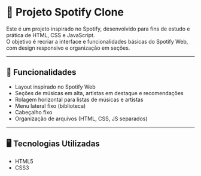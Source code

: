# 🎵 Projeto Spotify Clone

Este é um projeto inspirado no Spotify, desenvolvido para fins de estudo e prática de HTML, CSS e JavaScript.  
O objetivo é recriar a interface e funcionalidades básicas do Spotify Web, com design responsivo e organização em seções.

---

## 📌 Funcionalidades
- Layout inspirado no Spotify Web
- Seções de músicas em alta, artistas em destaque e recomendações
- Rolagem horizontal para listas de músicas e artistas
- Menu lateral fixo (biblioteca)
- Cabeçalho fixo
- Organização de arquivos (HTML, CSS, JS separados)

---

## 🖥️ Tecnologias Utilizadas
- HTML5
- CSS3
